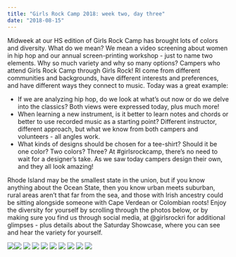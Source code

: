 ```yaml
---
title: "Girls Rock Camp 2018: week two, day three"
date: "2018-08-15"
---
```


Midweek at our HS edition of Girls Rock Camp has brought lots of colors and diversity. What do we mean? We mean a video screening about women in hip hop and our annual screen-printing workshop - just to name two elements. Why so much variety and why so many options? Campers who attend Girls Rock Camp through Girls Rock! RI come from different communities and backgrounds, have different interests and preferences, and have different ways they connect to music. Today was a great example:

- If we are analyzing hip hop, do we look at what’s out now or do we delve into the classics? Both views were expressed today, plus much more!
- When learning a new instrument, is it better to learn notes and chords or better to use recorded music as a starting point? Different instructor, different approach, but what we know from both campers and volunteers - all angles work.
- What kinds of designs should be chosen for a tee-shirt? Should it be one color? Two colors? Three? At #girlsrockcamp, there’s no need to wait for a designer’s take. As we saw today campers design their own, and they all look amazing!

Rhode Island may be the smallest state in the union, but if you know anything about the Ocean State, then you know urban meets suburban, rural areas aren’t that far from the sea, and those with Irish ancestry could be sitting alongside someone with Cape Verdean or Colombian roots! Enjoy the diversity for yourself by scrolling through the photos below, or by making sure you find us through social media, at @girlsrockri for additional glimpses - plus details about the Saturday Showcase, where you can see and hear the variety for yourself.

![](http://girlsrockri.org/wp-content/uploads/2018/08/IMG_2831-300x200.jpg)![](http://girlsrockri.org/wp-content/uploads/2018/08/IMG_2827-300x200.jpg) ![](http://girlsrockri.org/wp-content/uploads/2018/08/IMG_2830-300x200.jpg) ![](http://girlsrockri.org/wp-content/uploads/2018/08/IMG_2883-300x200.jpg) ![](http://girlsrockri.org/wp-content/uploads/2018/08/IMG_2833-300x200.jpg) ![](http://girlsrockri.org/wp-content/uploads/2018/08/IMG_2849-300x200.jpg) ![](http://girlsrockri.org/wp-content/uploads/2018/08/IMG_2857-300x200.jpg) ![](http://girlsrockri.org/wp-content/uploads/2018/08/IMG_2882-300x200.jpg) ![](http://girlsrockri.org/wp-content/uploads/2018/08/IMG_2861-300x200.jpg) ![](http://girlsrockri.org/wp-content/uploads/2018/08/IMG_2865-300x200.jpg)
